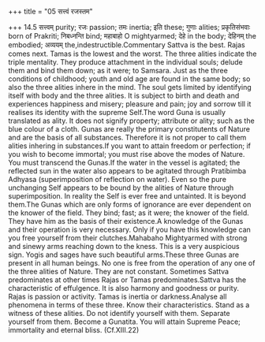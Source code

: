 +++
title = "05 सत्त्वं रजस्तम"

+++
14.5 सत्त्वम् purity; रजः passion; तमः inertia; इति these; गुणाः
alities; प्रकृतिसंभवाः born of Prakriti; निबध्नन्ति bind; महाबाहो O
mightyarmed; देहे in the body; देहिनम् the embodied; अव्ययम्
the,indestructible.Commentary Sattva is the best. Rajas comes next.
Tamas is the lowest and the worst. The three alities indicate the triple
mentality. They produce attachment in the individual souls; delude them
and bind them down; as it were; to Samsara. Just as the three conditions
of childhood; youth and old age are found in the same body; so also the
three alities inhere in the mind. The soul gets limited by identifying
itself with body and the three alities. It is subject to birth and death
and experiences happiness and misery; pleasure and pain; joy and sorrow
till it realises its identity with the supreme Self.The word Guna is
usually translated as ality. It does not signify property; attribute or
ality; such as the blue colour of a cloth. Gunas are really the primary
constitutents of Nature and are the basis of all substances. Therefore
it is not proper to call them alities inhering in substances.If you want
to attain freedom or perfection; if you wish to become immortal; you
must rise above the modes of Nature. You must transcend the Gunas.If the
water in the vessel is agitated; the reflected sun in the water also
appears to be agitated through Pratibimba Adhyasa (superimposition of
reflection on water). Even so the pure unchanging Self appears to be
bound by the alities of Nature through superimposition. In reality the
Self is ever free and untainted. It is beyond them.The Gunas which are
only forms of ignorance are ever dependent on the knower of the field.
They bind; fast; as it were; the knower of the field. They have him as
the basis of their existence.A knowledge of the Gunas and their
operation is very necessary. Only if you have this knowledge can you
free yourself from their clutches.Mahabaho Mightyarmed with strong and
sinewy arms reaching down to the kness. This is a very auspicious sign.
Yogis and sages have such beautiful arms.These three Gunas are present
in all human beings. No one is free from the operation of any one of the
three alities of Nature. They are not constant. Sometimes Sattva
predominates at other times Rajas or Tamas predominates.Sattva has the
characteristic of effulgence. It is also harmony and goodness or purity.
Rajas is passion or activity. Tamas is inertia or darkness.Analyse all
phenomena in terms of these three. Know their characteristics. Stand as
a witness of these alities. Do not identify yourself with them. Separate
yourself from them. Become a Gunatita. You will attain Supreme Peace;
immortality and eternal bliss. (Cf.XIII.22)
